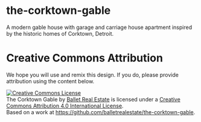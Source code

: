 # the-corktown-gable
A modern gable house with garage and carriage house apartment inspired by the historic homes of Corktown, Detroit.

# Creative Commons Attribution
We hope you will use and remix this design. If you do, please provide attribution using the content below.

<div>
  <a rel="license" href="http://creativecommons.org/licenses/by/4.0/"><img alt="Creative Commons License" style="border-width:0" src="https://i.creativecommons.org/l/by/4.0/88x31.png" /></a><br /><span xmlns:dct="http://purl.org/dc/terms/" href="http://purl.org/dc/dcmitype/Dataset" property="dct:title" rel="dct:type">The Corktown Gable</span> by <a xmlns:cc="http://creativecommons.org/ns#" href="http://balletrealestate.com/" property="cc:attributionName" rel="cc:attributionURL">Ballet Real Estate</a> is licensed under a <a rel="license" href="http://creativecommons.org/licenses/by/4.0/">Creative Commons Attribution 4.0 International License</a>.<br />Based on a work at <a xmlns:dct="http://purl.org/dc/terms/" href="https://github.com/balletrealestate/the-corktown-gable" rel="dct:source">https://github.com/balletrealestate/the-corktown-gable</a>.
</div>
